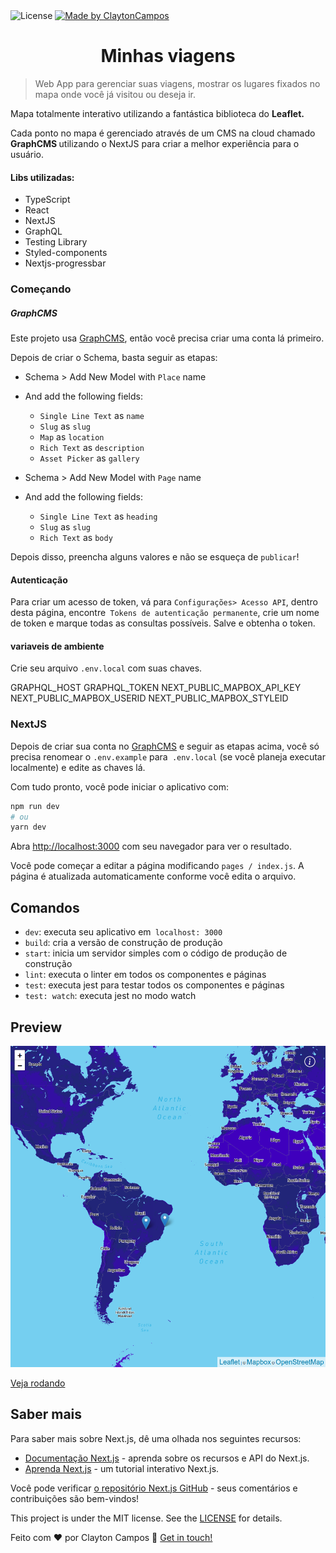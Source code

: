 
 <img alt="License" src="https://img.shields.io/badge/license-MIT-brightgreen">

  <a href="https://www.linkedin.com/in/clayton-almeida-campos-198732176/">
    <img alt="Made by ClaytonCampos" src="https://img.shields.io/badge/made%20by-ClaytonCampos-%2304D361">
  </a>
<h1 align="center">
Minhas viagens</h1>

> Web App para gerenciar suas viagens, mostrar os lugares fixados no mapa onde você já visitou ou deseja ir.

Mapa totalmente interativo utilizando a fantástica biblioteca do <b>Leaflet.</b>

Cada ponto no mapa é gerenciado através de um CMS na cloud chamado <b>GraphCMS </b> utilizando o NextJS para criar a melhor experiência para o usuário.


#### Libs utilizadas:
 * TypeScript
 * React
 * NextJS
 * GraphQL
 * Testing Library
 * Styled-components
 * Nextjs-progressbar


### Começando

##### GraphCMS

Este projeto usa [GraphCMS](https://graphcms.com/), então você precisa criar uma conta lá primeiro.

Depois de criar o Schema, basta seguir as etapas:
- Schema > Add New Model with `Place` name
- And add the following fields:
  - `Single Line Text` as `name`
  - `Slug` as `slug`
  - `Map` as `location`
  - `Rich Text` as `description`
  - `Asset Picker` as `gallery`

- Schema > Add New Model with `Page` name
- And add the following fields:
  - `Single Line Text` as `heading`
  - `Slug` as `slug`
  - `Rich Text` as `body`

Depois disso, preencha alguns valores e não se esqueça de `publicar`!

#### Autenticação

Para criar um acesso de token, vá para `Configurações> Acesso API`, dentro desta página, encontre` Tokens de autenticação permanente`,
crie um nome de token e marque todas as consultas possíveis. Salve e obtenha o token.

#### variaveis de ambiente
Crie seu arquivo `.env.local` com suas chaves.

GRAPHQL_HOST
GRAPHQL_TOKEN
NEXT_PUBLIC_MAPBOX_API_KEY
NEXT_PUBLIC_MAPBOX_USERID
NEXT_PUBLIC_MAPBOX_STYLEID

### NextJS

Depois de criar sua conta no [GraphCMS](https://graphcms.com/) e seguir as etapas acima, você só precisa renomear
o `.env.example` para` .env.local` (se você planeja executar localmente) e edite as chaves lá.

Com tudo pronto, você pode iniciar o aplicativo com:

```bash
npm run dev
# ou
yarn dev
```

Abra [http://localhost:3000](http://localhost:3000) com seu navegador para ver o resultado.

Você pode começar a editar a página modificando `pages / index.js`. A página é atualizada automaticamente conforme você edita o arquivo.

## Comandos

- `dev`: executa seu aplicativo em` localhost: 3000`
- `build`: cria a versão de construção de produção
- `start`: inicia um servidor simples com o código de produção de construção
- `lint`: executa o linter em todos os componentes e páginas
- `test`: executa jest para testar todos os componentes e páginas
- `test: watch`: executa jest no modo watch



## Preview

<img src ='./public/img/cover.png' >

[Veja rodando](https://minhas-viagens-claytoncampos.vercel.app/)

## Saber mais

Para saber mais sobre Next.js, dê uma olhada nos seguintes recursos:

- [Documentação Next.js](https://nextjs.org/docs) - aprenda sobre os recursos e API do Next.js.
- [Aprenda Next.js](https://nextjs.org/learn) - um tutorial interativo Next.js.

Você pode verificar [o repositório Next.js GitHub](https://github.com/vercel/next.js/) - seus comentários e contribuições são bem-vindos!

This project is under the MIT license. See the [LICENSE](https://github.com/claytoncampos/NLW3.0-Happy/blob/master/LICENSE) for details.

Feito com ♥ por Clayton Campos
:wave: [Get in touch!](https://www.linkedin.com/in/clayton-almeida-campos-198732176/)
